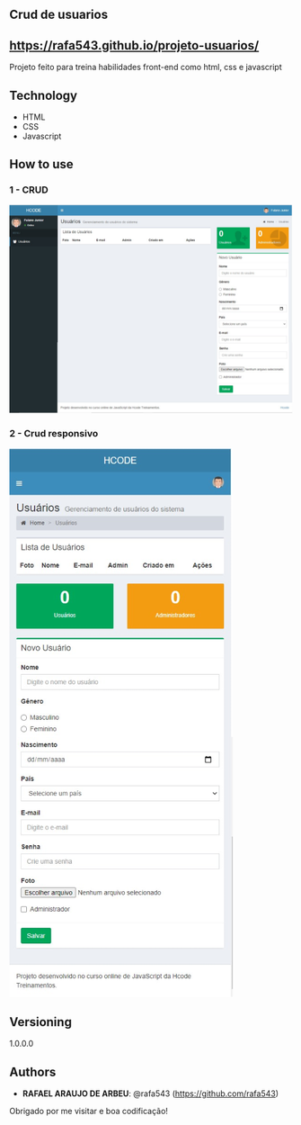 ## Crud de usuarios

##  https://rafa543.github.io/projeto-usuarios/
 
Projeto feito para treina habilidades front-end como html, css e javascript

 
## Technology 
 
* HTML
* CSS
* Javascript
 
 
## How to use
 
### 1 - CRUD
![layout](https://github.com/rafa543/projeto-usuarios/blob/main/readme-imgs/Grupo%202.png)



### 2 - Crud responsivo
![responsivo](https://github.com/rafa543/projeto-usuarios/blob/main/readme-imgs/Grupo%201.png)

 
 
## Versioning
 
1.0.0.0
 
 
## Authors
 
* **RAFAEL ARAUJO DE ARBEU**: @rafa543 (https://github.com/rafa543)
 
 
Obrigado por me visitar e boa codificação!

